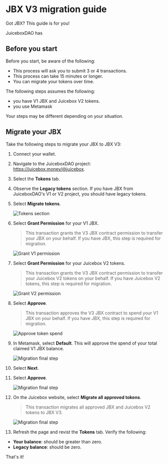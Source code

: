 # JBX V3 migration guide

Got JBX? This guide is for you!

JuiceboxDAO has

## Before you start

Before you start, be aware of the following:

- This process will ask you to submit 3 or 4 transactions.
- This process can take 15 minutes or longer.
- You can migrate your tokens over time.

The following steps assumes the following:

- you have V1 JBX and Juicebox V2 tokens.
- you use Metamask

Your steps may be different depending on your situation.

## Migrate your JBX

Take the following steps to migrate your JBX to JBX V3:

1. Connect your wallet.
1. Navigate to the JuiceboxDAO project: https://juicebox.money/@juicebox.
1. Select the **Tokens** tab.
1. Observe the **Legacy tokens** section. If you have JBX from JuiceboxDAO's V1 or V2 project, you should have legacy tokens.
1. Select **Migrate tokens**.

    <img src="./tokens-0.png" style="max-width: 500px;" alt="Tokens section" />

1. Select **Grant Permission** for your V1 JBX.

   > This transaction grants the V3 JBX contract permission to transfer your JBX on your behalf. If you have JBX, this step is required for migration.

    <img src="./grant-v1.png" style="max-width: 500px;" alt="Grant V1 permission" />

1. Select **Grant Permission** for your Juicebox V2 tokens.

   > This transaction grants the V3 JBX contract permission to transfer your Juicebox V2 tokens on your behalf. If you have Juicebox V2 tokens, this step is required for migration.

    <img src="./grant-v2.png" style="max-width: 500px;" alt="Grant V2 permission" />

1. Select **Approve**.

   > This transaction approves the V3 JBX contract to spend your V1 JBX on your behalf. If you have JBX, this step is required for migration.

    <img src="./approve.png" style="max-width: 500px;" alt="Approve token spend" />

1. In Metamask, select **Default**. This will approve the spend of your total claimed V1 JBX balance.

    <img src="./metamask-0.png" style="max-width: 250px;" alt="Migration final step" />

1. Select **Next**.
1. Select **Approve**.

   <img src="./metamask-1.png" style="max-width: 250px;" alt="Migration final step" />

1. On the Juicebox website, select **Migrate all approved tokens**.

   > This transaction migrates all approved JBX and Juicebox V2 tokens to JBX V3.

   <img src="./migrate-final.png" style="max-width: 500px;" alt="Migration final step" />

1. Refresh the page and revist the **Tokens** tab. Verify the following:

- **Your balance**: should be greater than zero.
- **Legacy balance**: should be zero.

That's it!
